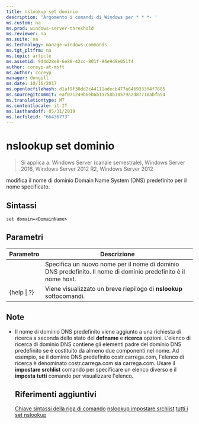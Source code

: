```yaml
---
title: nslookup set dominio
description: 'Argomento i comandi di Windows per * * *- '
ms.custom: na
ms.prod: windows-server-threshold
ms.reviewer: na
ms.suite: na
ms.technology: manage-windows-commands
ms.tgt_pltfrm: na
ms.topic: article
ms.assetid: 9d4d28e8-6e88-42cc-801f-94e9d8e051f4
author: coreyp-at-msft
ms.author: coreyp
manager: dongill
ms.date: 10/16/2017
ms.openlocfilehash: d1af9f30dd2c44111adecb477a6469333f4f7685
ms.sourcegitcommit: eaf071249b6eb6b1a758b38579a2d87710abfb54
ms.translationtype: MT
ms.contentlocale: it-IT
ms.lasthandoff: 05/31/2019
ms.locfileid: "66436773"
---
```

# <a name="nslookup-set-domain"></a>nslookup set dominio

>Si applica a: Windows Server (canale semestrale), Windows Server 2016, Windows Server 2012 R2, Windows Server 2012

modifica il nome di dominio Domain Name System (DNS) predefinito per il nome specificato.
## <a name="syntax"></a>Sintassi
```
set domain=<DomainName>
```
## <a name="parameters"></a>Parametri

|    Parametro    |                                           Descrizione                                           |
|-----------------|-------------------------------------------------------------------------------------------------|
|  <DomainName>   | Specifica un nuovo nome per il nome di dominio DNS predefinito. Il nome di dominio predefinito è il nome host. |
| {help &#124; ?} |                      Viene visualizzato un breve riepilogo di **nslookup** sottocomandi.                      |

## <a name="remarks"></a>Note
- Il nome di dominio DNS predefinito viene aggiunto a una richiesta di ricerca a seconda dello stato del **defname** e **ricerca** opzioni. L'elenco di ricerca di dominio DNS contiene gli elementi padre del dominio DNS predefinito se è costituito da almeno due componenti nel nome. Ad esempio, se il dominio DNS predefinito costr.carrega.com, l'elenco di ricerca è denominato costr.carrega.com sia carrega.com. Usare il **impostare srchlist** comando per specificare un elenco diverso e il **imposta tutti** comando per visualizzare l'elenco.
  ## <a name="additional-references"></a>Riferimenti aggiuntivi
  [Chiave sintassi della riga di comando](command-line-syntax-key.md)
  [nslookup impostare srchlist](nslookup-set-srchlist.md)
  [tutti i set nslookup](nslookup-set-all.md)
